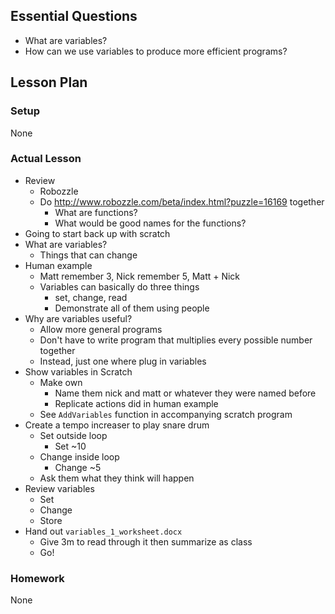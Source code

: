 ## Essential Questions

- What are variables?
- How can we use variables to produce more efficient programs?

## Lesson Plan

### Setup

None

### Actual Lesson

- Review
    - Robozzle
    - Do http://www.robozzle.com/beta/index.html?puzzle=16169 together
        - What are functions?
        - What would be good names for the functions?
- Going to start back up with scratch
- What are variables?
    - Things that can change
- Human example
    - Matt remember 3, Nick remember 5, Matt + Nick
    - Variables can basically do three things
        - set, change, read
        - Demonstrate all of them using people
- Why are variables useful?
    - Allow more general programs
    - Don't have to write program that multiplies every possible number together
    - Instead, just one where plug in variables
- Show variables in Scratch
    - Make own
        - Name them nick and matt or whatever they were named before
        - Replicate actions did in human example
    - See `AddVariables` function in accompanying scratch program
- Create a tempo increaser to play snare drum
    - Set outside loop
        - Set ~10
    - Change inside loop
        - Change ~5
    - Ask them what they think will happen
- Review variables
    - Set
    - Change
    - Store
- Hand out `variables_1_worksheet.docx`
    - Give 3m to read through it then summarize as class
    - Go!

### Homework

None
